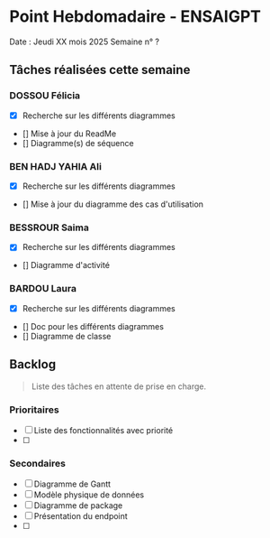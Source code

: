 # Point Hebdomadaire - ENSAIGPT

Date : Jeudi XX mois 2025
Semaine n° ?

## Tâches réalisées cette semaine

###  DOSSOU Félicia

- [X] Recherche sur les différents diagrammes
- [] Mise à jour du ReadMe
- [] Diagramme(s) de séquence 

### BEN HADJ YAHIA Ali

- [X] Recherche sur les différents diagrammes
- [] Mise à jour du diagramme des cas d'utilisation

### BESSROUR Saima

- [X] Recherche sur les différents diagrammes
- [] Diagramme d'activité

### BARDOU Laura

- [X] Recherche sur les différents diagrammes
- [] Doc pour les différents diagrammes
- [] Diagramme de classe

## Backlog

> Liste des tâches en attente de prise en charge.

### Prioritaires
- [ ] Liste des fonctionnalités avec priorité
- [ ]

### Secondaires
- [ ] Diagramme de Gantt
- [ ] Modèle physique de données
- [ ] Diagramme de package
- [ ] Présentation du endpoint
- [ ] 